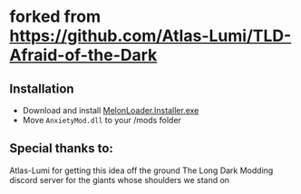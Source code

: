 # forked from https://github.com/Atlas-Lumi/TLD-Afraid-of-the-Dark

## Installation
* Download and install [MelonLoader.Installer.exe](https://github.com/HerpDerpinstine/MelonLoader/releases/latest/download/MelonLoader.Installer.exe)
* Move `AnxietyMod.dll` to your /mods folder

## Special thanks to:
Atlas-Lumi for getting this idea off the ground
The Long Dark Modding discord server for the giants whose shoulders we stand on
